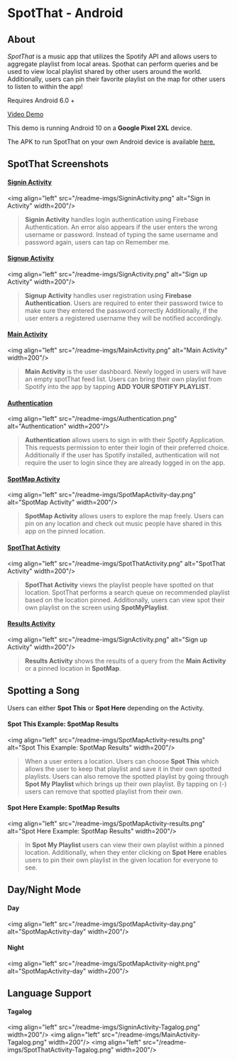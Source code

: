 # SpotThat - Android
## About

<p><i>SpotThat</i> is a music app that utilizes the Spotify API and allows users to aggregate playlist from local areas. Spothat can perform queries and be used to view local playlist shared by other users around the world.
Additionally, users can pin their favorite playlist on the map for other users to listen to within the app!</p>
<p>Requires Android 6.0 +</p>

[Video Demo](https://www.youtube.com/watch?v=dPKEnE1twSo&ab_channel=JekkoGray)

This demo is running Android 10 on a <b>Google Pixel 2XL</b> device.

The APK to run SpotThat on your own Android device is available <a href="https://github.com/jekkogray/SpotThat/build/SpotThat-demo.apk" download> here.</a>

## SpotThat Screenshots
#### [Signin Activity](https://github.com/GWU-CSCI-4237-Fall-2020/project-2-byoi-jekko-s-solo-team/blob/master/SpotThat/app/src/main/java/com/example/spotthat/SignInActivity.kt)
<img align="left" src="/readme-imgs/SigninActivity.png" alt="Sign in Activity" width=200"/>
<blockquote>
<p>
<b>Signin Activity</b> handles login authentication using Firebase Authentication.
An error also appears if the user enters the wrong username or password.
Instead of typing the same username and password again, users can tap on Remember me. 
</p>
</blockquote>


#### [Signup Activity](https://github.com/GWU-CSCI-4237-Fall-2020/project-2-byoi-jekko-s-solo-team/blob/master/SpotThat/app/src/main/java/com/example/spotthat/SignUpActivity.kt)
<img align="left" src="/readme-imgs/SignActivity.png" alt="Sign up Activity" width=200"/>
<blockquote>
<p>
<b>Signup Activity</b> handles user registration using <b>Firebase Authentication</b>. Users are required to enter their password twice to make sure they entered the password correctly Additionally, if the user enters a registered username they will be notified accordingly.
</p>
</blockquote>

#### [Main Activity](https://github.com/GWU-CSCI-4237-Fall-2020/project-2-byoi-jekko-s-solo-team/blob/master/SpotThat/app/src/main/java/com/example/spotthat/MainActivity.kt)
<img align="left" src="/readme-imgs/MainActivity.png" alt="Main Activity" width=200"/>
<blockquote>
<p><b>Main Activity</b> is the user dashboard. Newly logged in users will have an empty spotThat feed list. Users can bring their own playlist from Spotify into the app by tapping <b>ADD YOUR SPOTIFY PLAYLIST</b>.</p>
</blockquote>

#### [Authentication](https://github.com/GWU-CSCI-4237-Fall-2020/project-2-byoi-jekko-s-solo-team/blob/master/SpotThat/app/src/main/java/com/example/spotthat/MainActivity.kt)
<img align="left" src="/readme-imgs/Authentication.png" alt="Authentication" width=200"/>
<blockquote>
<p>
<b>Authentication</b> allows users to sign in with their Spotify Application. This requests permission to enter their login of their preferred choice. Additionally if the user has Spotify installed, authentication will not require the user to login since they are already logged in on the app. 
</p>
</blockquote>

#### [SpotMap Activity](https://github.com/GWU-CSCI-4237-Fall-2020/project-2-byoi-jekko-s-solo-team/blob/master/SpotThat/app/src/main/java/com/example/spotthat/SpotMapActivity.kt)
<img align="left" src="/readme-imgs/SpotMapActivity-day.png" alt="SpotMap Activity" width=200"/>
<blockquote>
<p>
<b>SpotMap Activity</b> allows users to explore the map freely. Users can pin on any location and check out music people have shared in this app on the pinned location.
</p>
</blockquote>

#### [SpotThat Activity](https://github.com/GWU-CSCI-4237-Fall-2020/project-2-byoi-jekko-s-solo-team/blob/master/SpotThat/app/src/main/java/com/example/spotthat/SpotThatActivity.kt)
<img align="left" src="/readme-imgs/SpotThatActivity.png" alt="SpotThat Activity" width=200"/>
<blockquote>
<p>
<b>SpotThat Activity</b> views the playlist people have spotted on that location. SpotThat performs a search queue on recommended playlist based on the location pinned. Additionally, users can view spot their own playlist on the screen using <b>SpotMyPlaylist</b>.
</p>
</blockquote>

#### [Results Activity](https://github.com/GWU-CSCI-4237-Fall-2020/project-2-byoi-jekko-s-solo-team/blob/master/SpotThat/app/src/main/java/com/example/spotthat/ResultsActivity.kt)
<img align="left" src="/readme-imgs/SignActivity.png" alt="Sign up Activity" width=200"/>
<blockquote>
<p>
<b>Results Activity</b> shows the results of a query from the <b>Main Activity</b> or a pinned location in <b>SpotMap</b>.
</p>
</blockquote>


## Spotting a Song
Users can either <b> Spot This</b> or <b>Spot Here</b> depending on the Activity.

#### Spot This Example: SpotMap Results
<img align="left" src="/readme-imgs/SpotMapActivity-results.png" alt="Spot This Example: SpotMap Results" width=200"/>
<blockquote>
<p>
When a user enters a location. Users can choose <b>Spot This</b> which allows the user to keep that playlist and save it in their own spotted playlists. Users can also remove the spotted playlist by going through <b> Spot My Playlist </b> which brings up their own playlist. By tapping on (-) users can remove that spotted playlist from their own. 
</p>
</blockquote>

#### Spot Here Example: SpotMap Results
<img align="left" src="/readme-imgs/SpotMapActivity-results.png" alt="Spot Here Example: SpotMap Results" width=200"/>
<blockquote>
<p>
In <b> Spot My Playlist </b> users can view their own playlist within a pinned location. Additionally, when they enter clicking on <b>Spot Here</b> enables users to pin their own playlist in the given location for everyone to see.
</p>
</blockquote>

## Day/Night Mode
#### Day

<img align="left" src="/readme-imgs/SpotMapActivity-day.png" alt="SpotMapActivity-day" width=200"/>

#### Night

<img align="left" src="/readme-imgs/SpotMapActivity-night.png" alt="SpotMapActivity-day" width=200"/>

## Language Support

#### Tagalog 
<img align="left" src="/readme-imgs/SigninActivity-Tagalog.png" width=200"/>
<img align="left" src="/readme-imgs/MainActivity-Tagalog.png" width=200"/>
<img align="left" src="/readme-imgs/SpotThatActivity-Tagalog.png" width=200"/>








